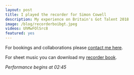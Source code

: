 ```yaml
---
layout: post
title: I played the recorder for Simon Cowell
description: My experience on Britain's Got Talent 2018
image: /blog/recorderboibgt.jpeg
videos: UhMwFOlSrc8
featured: yes
---
```


<div class="youtube-player" data-id="{{ page.videos }}" data-thumb="{{ page.image }}"></div>

For bookings and collaborations please [contact me here](http://olifro.st/recordaboi).

For sheet music you can download my [recorder book](http://olifro.st/blog/recordabook).

*Performance begins at 02:45*
